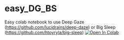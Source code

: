 # easy_DG_BS
Easy colab notebook to use Deep Gaze (https://github.com/lucidrains/deep-daze) or Big Sleep (https://github.com/htoyryla/big-sleep)
[![Open In Colab](https://colab.research.google.com/assets/colab-badge.svg)](https://colab.research.google.com/github/googlecolab/colabtools/blob/master/notebooks/easy_DG_BS.ipynb)
